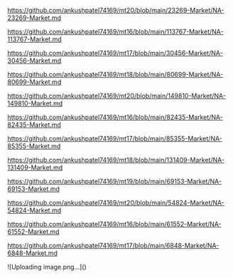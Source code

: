 <p><a href="https://github.com/ankushpatel74169/mt20/blob/main/23269-Market/NA-23269-Market.md">https://github.com/ankushpatel74169/mt20/blob/main/23269-Market/NA-23269-Market.md</a></p><p><a href="https://github.com/ankushpatel74169/mt16/blob/main/113767-Market/NA-113767-Market.md">https://github.com/ankushpatel74169/mt16/blob/main/113767-Market/NA-113767-Market.md</a></p><p><a href="https://github.com/ankushpatel74169/mt17/blob/main/30456-Market/NA-30456-Market.md">https://github.com/ankushpatel74169/mt17/blob/main/30456-Market/NA-30456-Market.md</a></p><p><a href="https://github.com/ankushpatel74169/mt18/blob/main/80699-Market/NA-80699-Market.md">https://github.com/ankushpatel74169/mt18/blob/main/80699-Market/NA-80699-Market.md</a></p><p><a href="https://github.com/ankushpatel74169/mt20/blob/main/149810-Market/NA-149810-Market.md">https://github.com/ankushpatel74169/mt20/blob/main/149810-Market/NA-149810-Market.md</a></p><p><a href="https://github.com/ankushpatel74169/mt16/blob/main/82435-Market/NA-82435-Market.md">https://github.com/ankushpatel74169/mt16/blob/main/82435-Market/NA-82435-Market.md</a></p><p><a href="https://github.com/ankushpatel74169/mt17/blob/main/85355-Market/NA-85355-Market.md">https://github.com/ankushpatel74169/mt17/blob/main/85355-Market/NA-85355-Market.md</a></p><p><a href="https://github.com/ankushpatel74169/mt18/blob/main/131409-Market/NA-131409-Market.md">https://github.com/ankushpatel74169/mt18/blob/main/131409-Market/NA-131409-Market.md</a></p><p><a href="https://github.com/ankushpatel74169/mt19/blob/main/69153-Market/NA-69153-Market.md">https://github.com/ankushpatel74169/mt19/blob/main/69153-Market/NA-69153-Market.md</a></p><p><a href="https://github.com/ankushpatel74169/mt20/blob/main/54824-Market/NA-54824-Market.md">https://github.com/ankushpatel74169/mt20/blob/main/54824-Market/NA-54824-Market.md</a></p><p><a href="https://github.com/ankushpatel74169/mt16/blob/main/61552-Market/NA-61552-Market.md">https://github.com/ankushpatel74169/mt16/blob/main/61552-Market/NA-61552-Market.md</a></p><p><a href="https://github.com/ankushpatel74169/mt17/blob/main/6848-Market/NA-6848-Market.md">https://github.com/ankushpatel74169/mt17/blob/main/6848-Market/NA-6848-Market.md</a></p>
![Uploading image.png…]()
